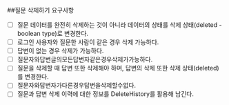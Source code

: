 ##질문 삭제하기 요구사항
- [ ] 질문 데이터를 완전히 삭제하는 것이 아니라 데이터의 상태를 삭제 상태(deleted - boolean type)로 변경한다.
- [ ] 로그인 사용자와 질문한 사람이 같은 경우 삭제 가능하다.
- [ ] 답변이 없는 경우 삭제가 가능하다.
- [ ] 질문자와답변글의모든답변자같은경우삭제가가능하다.
- [ ] 질문을 삭제할 때 답변 또한 삭제해야 하며, 답변의 삭제 또한 삭제 상태(deleted)를 변경한다.
- [ ] 질문자와답변자가다른경우답변을삭제할수없다.
- [ ] 질문과 답변 삭제 이력에 대한 정보를 DeleteHistory를 활용해 남긴다.